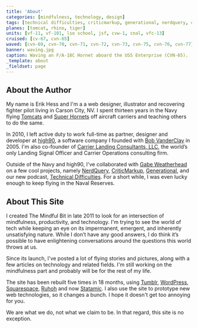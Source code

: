 ```yaml
---
title: 'About'
categories: [mindfulness, technology, design]
tags: [technical difficulties, criticmarkup, generational, nerdquery, clc, high90, tiger, rhino, tomcat]
planes: [tomcat, rhino, tiger]
units: [vf-11, vf-101, lso school, jsf, cvw-1, cnal, vfc-13]
cruised: [cv-67, cvn-65]
waved: [cvn-69, cvn-70, cvn-71, cvn-72, cvn-73, cvn-75, cvn-76, cvn-77]
banner: waving.jpg
caption: Waving an F/A-18C Hornet aboard the USS Enterprise (CVN-65).
_template: about
_fieldset: page
---
```


## About the Author

My name is Erik Hess and I'm a a web designer, illustrator and recovering fighter pilot living in Carson City, NV. I spent thirteen years in the Navy flying [Tomcats](http://en.wikipedia.org/wiki/F-14_Tomcat) and [Super Hornets](http://en.wikipedia.org/wiki/Boeing_F/A-18E/F_Super_Hornet) off aircraft carriers and teaching others to do the same.

In 2010, I left active duty to work full-time as partner, designer and developer at [high90](http://high90.com), a software company I founded with [Bob VanderClay](http://takitapart.com/) in 2005. I'm also co-founder of [Carrier Landing Consultants, LLC](http://carrierlandingconsultants.com), the world’s only Landing Signal Officer and Carrier Operations consulting firm.

Outside of the Navy and high90, I've collaborated with [Gabe Weatherhead](http://macdrifter.com) on a few cool projects, namely [NerdQuery](http://nerdquery.com), [CriticMarkup](http://criticmarkup.com), [Generational](http://www.70decibels.com/generational/), and our new podcast, [Technical Difficulties](http://technicaldifficulties.us). For a short while, I was even lucky enough to keep flying in the Naval Reserves.

## About This Site

I created The Mindful Bit in late 2011 to look for an intersection of mindfulness, productivity, and technology. I'm trying to see the world of tech while keeping an eye on its impermanent, emergent, and inherently unsatisfying nature. While I don’t have any good answers, I do think it’s possible to have enlightening conversations around the questions this world throws at us.

Since its launch, I've posted a lot of flying stories and pictures, along with a few articles on technology and related fields. I'm still working on the mindfulness part and probably will be for the rest of my life.

The site has been rebuilt five times in 18 months, using [Tumblr](http://tumblr.com), [WordPress](http://wordpress.org), [Squarespace](http://squarespace.com), [Ruhoh](http://ruhoh.com) and now [Statamic](http://statamic.com). I also use the site to prototype new web technologies, so it changes a bunch. I hope it doesn't get too annoying for you.

We are what we do, not what we claim to be. In that regard, this site is no exception.

